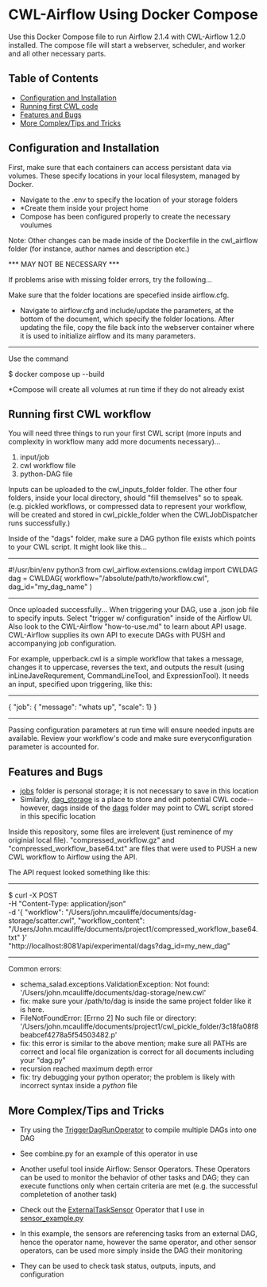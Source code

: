 # CWL-Airflow Using Docker Compose

Use this Docker Compose file to run Airflow 2.1.4 with CWL-Airflow 1.2.0 installed. The compose file will start a webserver, scheduler, and worker and all other necessary parts.
## Table of Contents

- [Configuration and Installation](#configuration-and-installation)
- [Running first CWL code](#running-first-cwl-code)
- [Features and Bugs](#features-and-bugs)
- [More Complex/Tips and Tricks](#More-Complex/Tips-and-Tricks)

## Configuration and Installation

First, make sure that each containers can access persistant data via volumes. These specify locations in your local filesystem, managed by Docker.
+ Navigate to the .env to specify the location of your storage folders
+ *Create them inside your project home
+ Compose has been configured properly to create the necessary voulumes

Note: Other changes can be made inside of the Dockerfile in the cwl_airflow folder (for instance, author names and description etc.)

*** MAY NOT BE NECESSARY ***


If problems arise with missing folder errors, try the following...


Make sure that the folder locations are specefied inside airflow.cfg.
+ Navigate to airflow.cfg and include/update the parameters, at the bottom of the document, which specify the folder locations. After updating the file, copy the file back into the webserver container where it is used to initialize airflow and its many parameters.

***                      ***


Use the command

$ docker compose up --build


*Compose will create all volumes at run time if they do not already exist

## Running first CWL workflow

You will need three things to run your first CWL script (more inputs and complexity in workflow many add more documents necessary)...
1. input/job
2. cwl workflow file
3. python-DAG file

Inputs can be uploaded to the cwl_inputs_folder folder. The other four folders, inside your local directory, should "fill themselves" so to speak. (e.g. pickled workflows, or compressed data to represent your workflow, will be created and stored in cwl_pickle_folder when the CWLJobDispatcher runs successfully.)

Inside of the "dags" folder, make sure a DAG python file exists which points to your CWL script. It might look like this...

***                      ***
#!/usr/bin/env python3
from cwl_airflow.extensions.cwldag import CWLDAG
dag = CWLDAG(
    workflow="/absolute/path/to/workflow.cwl",
    dag_id="my_dag_name"
)
***                      ***


Once uploaded successfully...
When triggering your DAG, use a .json job file to specify inputs. Select "trigger w/ configuration" inside of the Airflow UI. Also look to the CWL-Airflow "how-to-use.md" to learn about API usage. CWL-Airflow supplies its own API to execute DAGs with PUSH and accompanying job configuration.

For example, upperback.cwl is a simple workflow that takes a message, changes it to uppercase, reverses the text, and outputs the result (using inLineJaveRequrement, CommandLineTool, and ExpressionTool). It needs an input, specified upon triggering, like this:
***                      ***
{
"job": {
"message": "whats up",
"scale": 1}
}
***                      ***
Passing configuration parameters at run time will ensure needed inputs are available. Review your workflow's code and make sure everyconfiguration parameter is accounted for. 

## Features and Bugs

+ [jobs](/jobs) folder is personal storage; it is not necessary to save in this location
+ Similarly, [dag_storage](/dag_storage) is a place to store and edit potential CWL code--however, dags inside of the [dags](/dags) folder may point to CWL script stored in this specific location

Inside this repository, some files are irrelevent (just reminence of my originial local file). "compressed_workflow.gz" and "compressed_workflow_base64.txt" are files that were used to PUSH a new CWL workflow to Airflow using the API.

The API request looked something like this:
***                      ***
$ curl -X POST \
  -H "Content-Type: application/json" \
  -d '{
    "workflow": "/Users/john.mcauliffe/documents/dag-storage/scatter.cwl",
    "workflow_content": "/Users/John.mcauliffe/documents/project1/compressed_workflow_base64.txt"
  }' \
  "http://localhost:8081/api/experimental/dags?dag_id=my_new_dag"
***                      ***

Common errors:
+ schema_salad.exceptions.ValidationException: Not found: '/Users/john.mcauliffe/documents/dag-storage/new.cwl'
 + fix: make sure your /path/to/dag is inside the same project folder like it is here.
+ FileNotFoundError: [Errno 2] No such file or directory: '/Users/john.mcauliffe/documents/project1/cwl_pickle_folder/3c18fa08f8beabcef4278a5f54503482.p'
 + fix: this error is similar to the above mention; make sure all PATHs are correct and local file organization is correct for all documents including your "dag.py"
+ recursion reached maximum depth error
 + fix: try debugging your python operator; the problem is likely with incorrect syntax inside a _python_ file


## More Complex/Tips and Tricks

+ Try using the [TriggerDagRunOperator](https://github.com/apache/airflow/blob/main/airflow/operators/trigger_dagrun.py) to compile multiple DAGs into one DAG
 + See combine.py for an example of this operator in use

+ Another useful tool inside Airflow: Sensor Operators. These Operators can be used to monitor the behavior of other tasks and DAG; they can execute functions only when certain criteria are met (e.g. the successful completetion of another task)
 + Check out the [ExternalTaskSensor](https://github.com/apache/airflow/blob/39aee60b33a56eee706af084ed1c600b12a0dd57/airflow/sensors/external_task.py) Operator that I use in [sensor_example.py](/dag_storage/sensor_example.py)
  + In this example, the sensors are referencing tasks from an external DAG, hence the operator name, however the same operator, and other sensor operators, can be used more simply inside the DAG their monitoring
  + They can be used to check task status, outputs, inputs, and configuration





